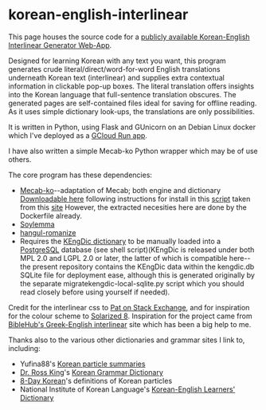 # korean-english-interlinear
This page houses the source code for a [publicly available Korean-English Interlinear Generator Web-App](https://koreaninterlinear-xftg6poebq-uw.a.run.app/).

Designed for learning Korean with any text you want, this program generates crude literal/direct/word-for-word English translations underneath Korean text (interlinear) and supplies extra contextual information in clickable pop-up boxes. The literal translation offers insights into the Korean language that full-sentence translation obscures. The generated pages are self-contained files ideal for saving for offline reading. As it uses simple dictionary look-ups, the translations are only possibilities.

It is written in Python, using Flask and GUnicorn on an Debian Linux docker which I've deployed as a [GCloud Run app](https://koreaninterlinear-xftg6poebq-uw.a.run.app/). 

I have also written a simple Mecab-ko Python wrapper which may be of use others.

The core program has these dependencies:
- [Mecab-ko](http://eunjeon.blogspot.kr/)--adaptation of Mecab; both engine and dictionary [Downloadable here](https://bitbucket.org/eunjeon/mecab-ko) following instructions for install in this [script](https://raw.githubusercontent.com/konlpy/konlpy/master/scripts/mecab.sh) taken from this [site](https://konlpy.org/en/latest/install/) However, the extracted necesities here are done by the Dockerfile already.
- [Soylemma](https://github.com/lovit/korean_lemmatizer)
- [hangul-romanize](https://github.com/youknowone/hangul-romanize)
- Requires the [KEngDic dictionary](https://github.com/garfieldnate/kengdic) to be manually loaded into a [PostgreSQL](https://www.postgresql.org/) database (see shell script)(KEngDic is released under both MPL 2.0 and LGPL 2.0 or later, the latter of which is compatible here--the present repository contains the KEngDic data within the kengdic.db SQLite file for deployment ease, although this is generated originally by the separate migratekengdic-local-sqlite.py script which you should read closely before using yourself if needed).

Credit for the interlinear css to [Pat on Stack Exchange](https://linguistics.stackexchange.com/questions/3/how-do-i-format-an-interlinear-gloss-for-html), and for inspiration for the colour scheme to [Solarized 8](https://github.com/lifepillar/vim-solarized8). Inspiration for the project came from [BibleHub's Greek-English interlinear](https://biblehub.com/interlinear/john/1-1.htm) site which has been a big help to me. 

Thanks also to the various other dictionaries and grammar sites I link to, including:
- Yufina88's [Korean particle summaries](https://www.reddit.com/r/Korean/comments/84ni3g/korean_particle_frequency_list/)
- [Dr. Ross King](https://asia.ubc.ca/profile/ross-king/)'s [Korean Grammar Dictionary](http://koreangrammaticalforms.com/)
- [8-Day Korean](https://www.90daykorean.com/korean-particles/)'s definitions of Korean particles
- National Institute of Korean Language's [Korean-English Learners' Dictionary](https://krdict.korean.go.kr/eng/mainAction?nation=eng)
